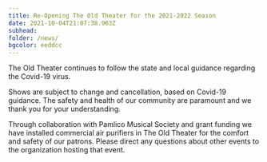 ```yaml
---
title: Re-Opening The Old Theater for the 2021-2022 Season
date: 2021-10-04T21:07:38.963Z
subhead:
folder: /news/
bgcolor: eeddcc
---
```


The Old Theater continues to follow the state and local guidance regarding the Covid-19 virus.  

Shows are subject to change and cancellation, based on Covid-19 guidance. The safety and health of our community are paramount and we thank you for your understanding. 

Through collaboration with Pamlico Musical Society and grant funding we have installed commercial air purifiers in The Old Theater for the comfort and safety of our patrons.  Please direct any questions about other events to the organization hosting that event.   
 



